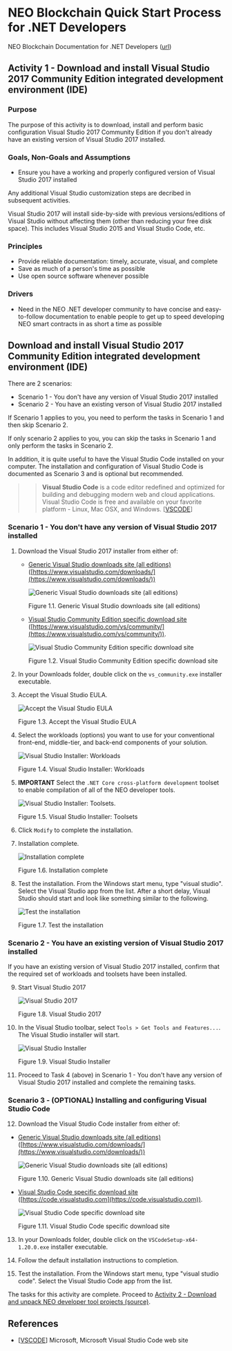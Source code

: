 # NEO Blockchain Quick Start Process for .NET Developers

NEO Blockchain Documentation for .NET Developers ([url](https://github.com/mwherman2000/neo-windocs/tree/master/windocs))

## Activity 1 - Download and install Visual Studio 2017 Community Edition integrated development environment (IDE)

### Purpose

The purpose of this activity is to download, install and perform basic configuration Visual Studio 2017 Community Edition if you don't already have an existing version of Visual Studio 2017 installed.

### Goals, Non-Goals and Assumptions

* Ensure you have a working and properly configured version of Visual Studio 2017 installed

Any additional Visual Studio customization steps are decribed in subsequent activities.

Visual Studio 2017 will install side-by-side with previous versions/editions of Visual Studio without affecting them (other than reducing your free disk space). This includes Visual Studio 2015 and Visual Studio Code, etc.

### Principles

* Provide reliable documentation: timely, accurate, visual, and complete
* Save as much of a person's time as possible
* Use open source software whenever possible

### Drivers

* Need in the NEO .NET developer community to have concise and easy-to-follow documentation to enable people to get up to speed developing NEO smart contracts in as short a time as possible

## Download and install Visual Studio 2017 Community Edition integrated development environment (IDE)

There are 2 scenarios:
* Scenario 1 - You don't have any version of Visual Studio 2017 installed
* Scenario 2 - You have an existing verson of Visual Studio 2017 installed

If Scenario 1 applies to you, you need to perform the tasks in Scenario 1 and then skip Scenario 2.

If only scenario 2 applies to you, you can skip the tasks in Scenario 1 and only perform the tasks in Scenario 2.

In addition, it is quite useful to have the Visual Studio Code installed on your computer. The installation and configuration of Visual Studio Code is documented as Scenario 3 and is optional but recommended.
>> **Visual Studio Code** is a code editor redefined and optimized for building and debugging modern web and cloud applications. Visual Studio Code is free and available on your favorite platform - Linux, Mac OSX, and Windows. [[VSCODE](https://code.visualstudio.com/)]

### Scenario 1 - You don't have any version of Visual Studio 2017 installed

1. Download the Visual Studio 2017 installer from either of:
   * [Generic Visual Studio downloads site (all editions)](https://www.visualstudio.com/downloads/) ([https://www.visualstudio.com/downloads/](https://www.visualstudio.com/downloads/))

     ![Generic Visual Studio downloads site (all editions)](./images/01-installvisualstudio/VS2017DownloadsMarked1.png)
  
     Figure 1.1. Generic Visual Studio downloads site (all editions)

   * [Visual Studio Community Edition specific download site](https://www.visualstudio.com/vs/community/) ([https://www.visualstudio.com/vs/community/](https://www.visualstudio.com/vs/community/)).

     ![Visual Studio Community Edition specific download site](./images/01-installvisualstudio/VS2017CommunityDownloadSite.png)
  
     Figure 1.2. Visual Studio Community Edition specific download site

2. In your Downloads folder, double click on the `vs_community.exe` installer executable.

3. Accept the Visual Studio EULA.

    ![Accept the Visual Studio EULA](./images/01-installvisualstudio/VS2017CommunityEULA.png)

    Figure 1.3. Accept the Visual Studio EULA

4. Select the workloads (options) you want to use for your conventional front-end, middle-tier, and back-end components of your solution.
    
    ![Visual Studio Installer: Workloads](./images/01-installvisualstudio/VS2017CommunityWorkloads0.png)

    Figure 1.4. Visual Studio Installer: Workloads

5. **IMPORTANT** Select the `.NET Core cross-platform development` toolset to enable compilation of all of the NEO developer tools.

    ![Visual Studio Installer: Toolsets.](./images/01-installvisualstudio/VS2017CommunityWorkloads1.png)

    Figure 1.5. Visual Studio Installer: Toolsets

6. Click `Modify` to complete the installation.

7. Installation complete.

    ![Installation complete](./images/01-installvisualstudio/VS2017CommunityInstallComplete.png)

    Figure 1.6. Installation complete

8. Test the installation. From the Windows start menu, type "visual studio".  Select the Visual Studio app from the list. After a short delay, Visual Studio should start and look like something similar to the following.

    ![Test the installation](./images/01-installvisualstudio/VS2017Home.png)

    Figure 1.7. Test the installation

### Scenario 2 - You have an existing version of Visual Studio 2017 installed

If you have an existing version of Visual Studio 2017 installed, confirm that the required set of workloads and toolsets have been installed.

9. Start Visual Studio 2017

    ![Visual Studio 2017](./images/01-installvisualstudio/VS2017Home.png)

    Figure 1.8. Visual Studio 2017

10. In the Visual Studio toolbar, select `Tools > Get Tools and Features...`. The Visual Studio installer will start.

    ![Visual Studio Installer](./images/01-installvisualstudio/VS2017CommunityWorkloads0.png)

    Figure 1.9. Visual Studio Installer

11. Proceed to Task 4 (above) in Scenario 1 - You don't have any version of Visual Studio 2017 installed and complete the remaining tasks.

### Scenario 3 - (OPTIONAL) Installing and configuring Visual Studio Code

12. Download the Visual Studio Code installer from either of:
  * [Generic Visual Studio downloads site (all editions)](https://www.visualstudio.com/downloads/) ([https://www.visualstudio.com/downloads/](https://www.visualstudio.com/downloads/))

    ![Generic Visual Studio downloads site (all editions)](./images/01-installvisualstudio/VS2017DownloadsMarked2.png)
  
    Figure 1.10. Generic Visual Studio downloads site (all editions)

  * [Visual Studio Code specific download site](https://code.visualstudio.com) ([https://code.visualstudio.com](https://code.visualstudio.com)).

      ![Visual Studio Code specific download site](./images/01-installvisualstudio/VSCodeDownloadsSite.png)
  
    Figure 1.11. Visual Studio Code specific download site

13. In your Downloads folder, double click on the `VSCodeSetup-x64-1.20.0.exe` installer executable.

14. Follow the default installation instructions to completion.

15. Test the installation. From the Windows start menu, type "visual studio code".  Select the Visual Studio Code app from the list.

The tasks for this activity are complete. Proceed to [Activity 2 - Download and unpack NEO developer tool projects (source)](./02-downloadneodevtoolsrc.md).

## References

* [[VSCODE](https://code.visualstudio.com/)] Microsoft, Microsoft Visual Studio Code web site
